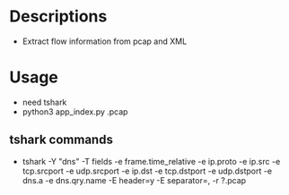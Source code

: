 # Descriptions
- Extract flow information from pcap and XML

# Usage
- need tshark
- python3 app\_index.py .pcap

## tshark commands
- tshark -Y "dns" -T fields -e frame.time_relative -e ip.proto -e ip.src -e tcp.srcport -e udp.srcport -e ip.dst -e tcp.dstport -e udp.dstport -e dns.a -e dns.qry.name -E header=y -E separator=, -r ?.pcap
